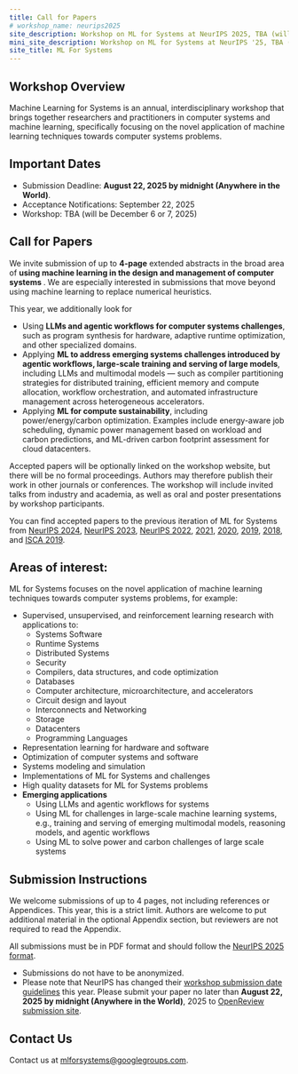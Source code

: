```yaml
---
title: Call for Papers
# workshop_name: neurips2025
site_description: Workshop on ML for Systems at NeurIPS 2025, TBA (will be December 6 or 7, 2025)
mini_site_description: Workshop on ML for Systems at NeurIPS '25, TBA (will be December 6 or 7, 2025)
site_title: ML For Systems
---
```

<div class="inner clearfix">
    <section class="main-content call_for_papers_section overview_section">
        <h2>Workshop Overview</h2>
        <p>Machine Learning for Systems is an annual, interdisciplinary workshop that brings together researchers and practitioners in computer systems and machine learning, specifically focusing on the novel application of machine learning techniques towards computer systems problems.</p>
        <h2>Important Dates</h2>
            <ul>
                <li>Submission Deadline: <b>August 22, 2025 by midnight (Anywhere in the World)</b>.</li>
                <li>Acceptance Notifications: September 22, 2025</li>
                <li>Workshop: TBA (will be December 6 or 7, 2025)</li></ul>
        <h2>Call for Papers</h2>
        <p>We invite submission of up to <b>4-page</b> extended abstracts in the broad area of <b>using machine learning in the design and management of computer systems </b>.
        We are especially interested in submissions that move beyond using machine learning to replace numerical heuristics. </p>
        <p>This year, we additionally look for
            <ul>
                <li>Using <b> LLMs and agentic workflows for computer systems challenges</b>, such as program synthesis for hardware, adaptive runtime optimization, and other specialized domains.</li>
                <li>Applying <b>ML to address emerging systems challenges introduced by agentic workflows, large-scale training and serving of large models</b>, including LLMs and multimodal models — such as compiler partitioning strategies for distributed training, efficient memory and compute allocation, workflow orchestration, and automated infrastructure management across heterogeneous accelerators.</li>
                <li>Applying <b>ML for compute sustainability</b>, including power/energy/carbon optimization. Examples include energy-aware job scheduling, dynamic power management based on workload and carbon predictions, and ML-driven carbon footprint assessment for cloud datacenters.</li>
            </ul>
        </p>
        <p>Accepted papers will be optionally linked on the workshop website, but there will be no formal proceedings. Authors may therefore publish their work in other journals or conferences. The workshop will include invited talks from industry and academia, as well as oral and poster presentations by workshop participants.</p>
         <p>
                You can find accepted papers to the previous iteration of ML for Systems from <a href="/neurips2024/accepted_papers.html">NeurIPS 2024</a>, <a href="/neurips2023/accepted_papers.html">NeurIPS 2023</a>, <a href="/neurips2022/accepted_papers.html">NeurIPS 2022</a>, <a href="/neurips2021/accepted_papers.html">2021</a>, <a href="/neurips2020/accepted_papers.html">2020</a>, <a href="/neurips2019/accepted_papers.html">2019</a>, <a href="/neurips2018/accepted_papers.html">2018</a>, and <a href="/isca2019/accepted_papers.html">ISCA 2019</a>.
        </p>
    </section>
</div>
<div class="areas_of_interest_section">
    <div class="inner clearfix">
        <section class="main-content">
            <h2>Areas of interest:</h2>
            <p>
            ML for Systems focuses on the novel application of machine learning techniques towards computer systems problems, for example:
            <ul>
                <li>Supervised, unsupervised, and reinforcement learning research with applications to:
                    <ul>
                        <li>Systems Software</li>
                        <li>Runtime Systems</li>
                        <li>Distributed Systems</li>
                        <li>Security</li>
                        <li>Compilers, data structures, and code optimization</li>
                        <li>Databases</li>
                        <li>Computer architecture, microarchitecture, and accelerators</li>
                        <li>Circuit design and layout</li>
                        <li>Interconnects and Networking</li>
                        <li>Storage</li>
                        <li>Datacenters</li>
                        <li>Programming Languages</li>
                    </ul></li>
                <li>Representation learning for hardware and software</li>
                <li>Optimization of computer systems and software</li>
                <li>Systems modeling and simulation</li>
                <li>Implementations of ML for Systems and challenges</li>
                <li>High quality datasets for ML for Systems problems</li>
                <li><b>Emerging applications</b>
                    <ul>
                        <li>Using LLMs and agentic workflows for systems </li>
                        <li>Using ML for challenges in large-scale machine learning systems, e.g., training and serving of emerging multimodal models, reasoning models, and agentic workflows </li>
                        <li>Using ML to solve power and carbon challenges of large scale systems</li>
                    </ul>
                </li>
            </ul>

<div class="submission_section">
    <div class="inner clearfix">
        <section class="main-content">
            <h2>Submission Instructions</h2>
            <p>
                We welcome submissions of up to 4 pages, not including references or Appendices. This year, this is a strict limit. Authors are welcome to put additional material in the optional Appendix section, but reviewers are not required to read the Appendix.
            </p>
            <p>
                All submissions must be in PDF format and should follow the <a href="https://media.neurips.cc/Conferences/NeurIPS2025/Styles.zip">NeurIPS 2025 format</a>.
            </p>
            <ul>
                <li>Submissions do not have to be anonymized.</li>
                <li>Please note that NeurIPS has changed their <a href="https://neurips.cc/Conferences/2025/Dates">workshop submission date guidelines</a> this year. Please submit your paper no later than <b>August 22, 2025 by midnight (Anywhere in the World)</b>, 2025 to <a href="https://openreview.net/group?id=NeurIPS.cc/2025/Workshop/MLForSys">OpenReview submission site</a>.</li>
            </ul>
        </section>
    </div>
</div>
<div class="contact-us-section">
    <div class="inner clearfix">
        <section class="main-content">
            <h2>Contact Us</h2>
            <p>
                Contact us at <a href="mailto:mlforsystems@googlegroups.com">mlforsystems@googlegroups.com</a>.
            </p>
        </section>
    </div>
</div>
